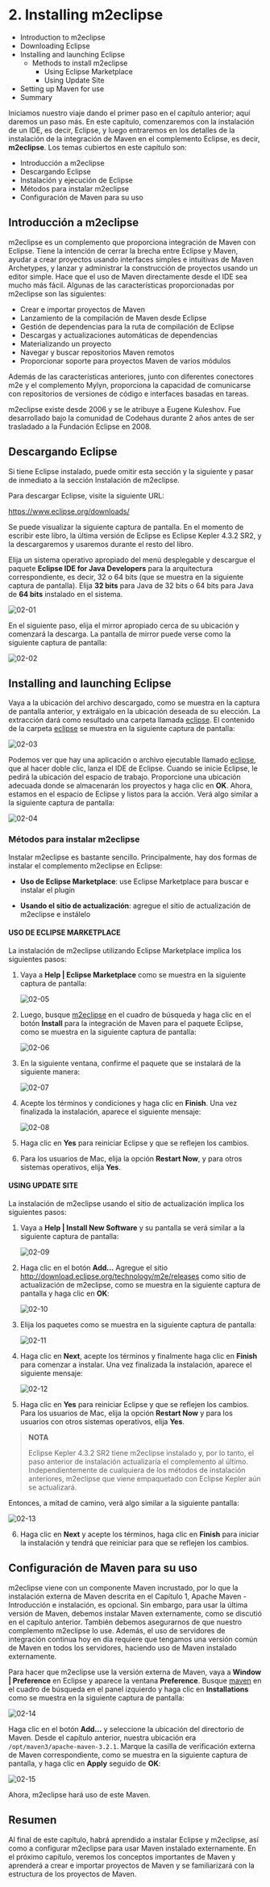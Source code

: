 # 2. Installing m2eclipse

* Introduction to m2eclipse
* Downloading Eclipse
* Installing and launching Eclipse
   * Methods to install m2eclipse
      * Using Eclipse Marketplace
      * Using Update Site
* Setting up Maven for use
* Summary

Iniciamos nuestro viaje dando el primer paso en el capítulo anterior; aquí daremos un paso más. En este capítulo, comenzaremos con la instalación de un IDE, es decir, Eclipse, y luego entraremos en los detalles de la instalación de la integración de Maven en el complemento Eclipse, es decir, **m2eclipse**. Los temas cubiertos en este capítulo son:

* Introducción a m2eclipse
* Descargando Eclipse
* Instalación y ejecución de Eclipse
* Métodos para instalar m2eclipse
* Configuración de Maven para su uso

## Introducción a m2eclipse

m2eclipse es un complemento que proporciona integración de Maven con Eclipse. Tiene la intención de cerrar la brecha entre Eclipse y Maven, ayudar a crear proyectos usando interfaces simples e intuitivas de Maven Archetypes, y lanzar y administrar la construcción de proyectos usando un editor simple. Hace que el uso de Maven directamente desde el IDE sea mucho más fácil. Algunas de las características proporcionadas por m2eclipse son las siguientes:

* Crear e importar proyectos de Maven
* Lanzamiento de la compilación de Maven desde Eclipse
* Gestión de dependencias para la ruta de compilación de Eclipse
* Descargas y actualizaciones automáticas de dependencias
* Materializando un proyecto
* Navegar y buscar repositorios Maven remotos
* Proporcionar soporte para proyectos Maven de varios módulos

Además de las características anteriores, junto con diferentes conectores m2e y el complemento Mylyn, proporciona la capacidad de comunicarse con repositorios de versiones de código e interfaces basadas en tareas.

m2eclipse existe desde 2006 y se le atribuye a Eugene Kuleshov. Fue desarrollado bajo la comunidad de Codehaus durante 2 años antes de ser trasladado a la Fundación Eclipse en 2008.


## Descargando Eclipse

Si tiene Eclipse instalado, puede omitir esta sección y la siguiente y pasar de inmediato a la sección Instalación de m2eclipse.

Para descargar Eclipse, visite la siguiente URL:

https://www.eclipse.org/downloads/

Se puede visualizar la siguiente captura de pantalla. En el momento de escribir este libro, la última versión de Eclipse es Eclipse Kepler 4.3.2 SR2, y la descargaremos y usaremos durante el resto del libro.

Elija un sistema operativo apropiado del menú desplegable y descargue el paquete **Eclipse IDE for Java Developers** para la arquitectura correspondiente, es decir, 32 o 64 bits (que se muestra en la siguiente captura de pantalla). Elija **32 bits** para Java de 32 bits o 64 bits para Java de **64 bits** instalado en el sistema.

![02-01](images/02-01.png)

En el siguiente paso, elija el mirror apropiado cerca de su ubicación y comenzará la descarga. La pantalla de mirror puede verse como la siguiente captura de pantalla:

![02-02](images/02-02.png)

## Installing and launching Eclipse

Vaya a la ubicación del archivo descargado, como se muestra en la captura de pantalla anterior, y extráigalo en la ubicación deseada de su elección. La extracción dará como resultado una carpeta llamada [eclipse](). El contenido de la carpeta [eclipse]() se muestra en la siguiente captura de pantalla:

![02-03](images/02-03.png)

Podemos ver que hay una aplicación o archivo ejecutable llamado [eclipse](), que al hacer doble clic, lanza el IDE de Eclipse. Cuando se inicie Eclipse, le pedirá la ubicación del espacio de trabajo. Proporcione una ubicación adecuada donde se almacenarán los proyectos y haga clic en **OK**. Ahora, estamos en el espacio de Eclipse y listos para la acción. Verá algo similar a la siguiente captura de pantalla:

![02-04](images/02-04.png)

### Métodos para instalar m2eclipse

Instalar m2eclipse es bastante sencillo. Principalmente, hay dos formas de instalar el complemento m2eclipse en Eclipse:

* **Uso de Eclipse Marketplace**: use Eclipse Marketplace para buscar e instalar el plugin

* **Usando el sitio de actualización**: agregue el sitio de actualización de m2eclipse e instálelo

#### USO DE ECLIPSE MARKETPLACE

La instalación de m2eclipse utilizando Eclipse Marketplace implica los siguientes pasos:

1. Vaya a **Help | Eclipse Marketplace** como se muestra en la siguiente captura de pantalla:

   ![02-05](images/02-05.png)

2. Luego, busque [m2eclipse]() en el cuadro de búsqueda y haga clic en el botón **Install** para la integración de Maven para el paquete Eclipse, como se muestra en la siguiente captura de pantalla:

   ![02-06](images/02-06.png)
   
3. En la siguiente ventana, confirme el paquete que se instalará de la siguiente manera:   

   ![02-07](images/02-07.png)

4. Acepte los términos y condiciones y haga clic en **Finish**. Una vez finalizada la instalación, aparece el siguiente mensaje:

   ![02-08](images/02-08.png)

5. Haga clic en **Yes** para reiniciar Eclipse y que se reflejen los cambios.
6. Para los usuarios de Mac, elija la opción **Restart Now**, y para otros sistemas operativos, elija **Yes**.

#### USING UPDATE SITE

La instalación de m2eclipse usando el sitio de actualización implica los siguientes pasos:

1. Vaya a **Help | Install New Software** y su pantalla se verá similar a la siguiente captura de pantalla:

   ![02-09](images/02-09.png)
   
2. Haga clic en el botón **Add...** Agregue el sitio http://download.eclipse.org/technology/m2e/releases como sitio de actualización de m2eclipse, como se muestra en la siguiente captura de pantalla y haga clic en **OK**:

   ![02-10](images/02-10.png)
   
3. Elija los paquetes como se muestra en la siguiente captura de pantalla:   
   
   ![02-11](images/02-11.png)

4. Haga clic en **Next**, acepte los términos y finalmente haga clic en **Finish** para comenzar a instalar. Una vez finalizada la instalación, aparece el siguiente mensaje:

   ![02-12](images/02-12.png)

5. Haga clic en **Yes** para reiniciar Eclipse y que se reflejen los cambios. Para los usuarios de Mac, elija la opción **Restart Now** y para los usuarios con otros sistemas operativos, elija **Yes**.

> **NOTA**
>
> Eclipse Kepler 4.3.2 SR2 tiene m2eclipse instalado y, por lo tanto, el paso anterior de instalación actualizaría el complemento al último. Independientemente de cualquiera de los métodos de instalación anteriores, m2eclipse que viene empaquetado con Eclipse Kepler aún se actualizará.

Entonces, a mitad de camino, verá algo similar a la siguiente pantalla:

   ![02-13](images/02-13.png)

6. Haga clic en **Next** y acepte los términos, haga clic en **Finish** para iniciar la instalación y tendrá que reiniciar para que se reflejen los cambios.

## Configuración de Maven para su uso

m2eclipse viene con un componente Maven incrustado, por lo que la instalación externa de Maven descrita en el Capítulo 1, Apache Maven - Introducción e instalación, es opcional. Sin embargo, para usar la última versión de Maven, debemos instalar Maven externamente, como se discutió en el capítulo anterior. También debemos asegurarnos de que nuestro complemento m2eclipse lo use. Además, el uso de servidores de integración continua hoy en día requiere que tengamos una versión común de Maven en todos los servidores, haciendo uso de Maven instalado externamente.

Para hacer que m2eclipse use la versión externa de Maven, vaya a **Window | Preference** en Eclipse y aparece la ventana **Preference**. Busque [maven]() en el cuadro de búsqueda en el panel izquierdo y haga clic en **Installations** como se muestra en la siguiente captura de pantalla:

![02-14](images/02-14.png)

Haga clic en el botón **Add...** y seleccione la ubicación del directorio de Maven. Desde el capítulo anterior, nuestra ubicación era `/opt/maven3/apache-maven-3.2.1`. Marque la casilla de verificación externa de Maven correspondiente, como se muestra en la siguiente captura de pantalla, y haga clic en **Apply** seguido de **OK**:

![02-15](images/02-15.png)

Ahora, m2eclipse hará uso de este Maven.

## Resumen

Al final de este capítulo, habrá aprendido a instalar Eclipse y m2eclipse, así como a configurar m2eclipse para usar Maven instalado externamente. En el próximo capítulo, veremos los conceptos importantes de Maven y aprenderá a crear e importar proyectos de Maven y se familiarizará con la estructura de los proyectos de Maven.
